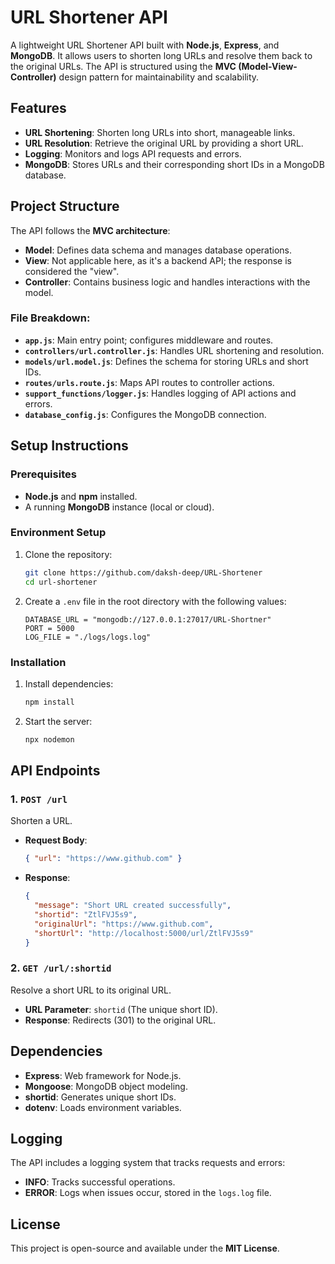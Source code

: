 # URL Shortener API

A lightweight URL Shortener API built with **Node.js**, **Express**, and **MongoDB**. It allows users to shorten long URLs and resolve them back to the original URLs. The API is structured using the **MVC (Model-View-Controller)** design pattern for maintainability and scalability.

## Features

- **URL Shortening**: Shorten long URLs into short, manageable links.
- **URL Resolution**: Retrieve the original URL by providing a short URL.
- **Logging**: Monitors and logs API requests and errors.
- **MongoDB**: Stores URLs and their corresponding short IDs in a MongoDB database.

## Project Structure

The API follows the **MVC architecture**:

- **Model**: Defines data schema and manages database operations.
- **View**: Not applicable here, as it's a backend API; the response is considered the "view".
- **Controller**: Contains business logic and handles interactions with the model.

### File Breakdown:

- **`app.js`**: Main entry point; configures middleware and routes.
- **`controllers/url.controller.js`**: Handles URL shortening and resolution.
- **`models/url.model.js`**: Defines the schema for storing URLs and short IDs.
- **`routes/urls.route.js`**: Maps API routes to controller actions.
- **`support_functions/logger.js`**: Handles logging of API actions and errors.
- **`database_config.js`**: Configures the MongoDB connection.

## Setup Instructions

### Prerequisites

- **Node.js** and **npm** installed.
- A running **MongoDB** instance (local or cloud).

### Environment Setup

1. Clone the repository:
    ```bash
    git clone https://github.com/daksh-deep/URL-Shortener
    cd url-shortener
    ```

2. Create a `.env` file in the root directory with the following values:
    ```env
    DATABASE_URL = "mongodb://127.0.0.1:27017/URL-Shortner"
    PORT = 5000
    LOG_FILE = "./logs/logs.log"
    ```

### Installation

1. Install dependencies:
    ```bash
    npm install
    ```

2. Start the server:
    ```bash
    npx nodemon
    ```

## API Endpoints

### 1. `POST /url`
Shorten a URL.

- **Request Body**:
    ```json
    { "url": "https://www.github.com" }
    ```

- **Response**:
    ```json
    {
      "message": "Short URL created successfully",
      "shortid": "ZtlFVJ5s9",
      "originalUrl": "https://www.github.com",
      "shortUrl": "http://localhost:5000/url/ZtlFVJ5s9"
    }
    ```

### 2. `GET /url/:shortid`
Resolve a short URL to its original URL.

- **URL Parameter**: `shortid` (The unique short ID).
- **Response**: Redirects (301) to the original URL.

## Dependencies

- **Express**: Web framework for Node.js.
- **Mongoose**: MongoDB object modeling.
- **shortid**: Generates unique short IDs.
- **dotenv**: Loads environment variables.

## Logging

The API includes a logging system that tracks requests and errors:

- **INFO**: Tracks successful operations.
- **ERROR**: Logs when issues occur, stored in the `logs.log` file.

## License

This project is open-source and available under the **MIT License**.
